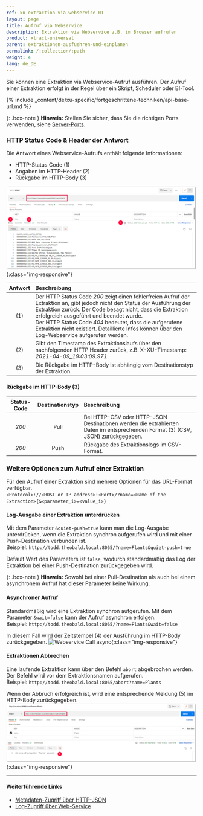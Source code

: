 ```yaml
---
ref: xu-extraction-via-webservice-01
layout: page
title: Aufruf via Webservice
description: Extraktion via Webservice z.B. im Browser aufrufen
product: xtract-universal
parent: extraktionen-ausfuehren-und-einplanen
permalink: /:collection/:path
weight: 4
lang: de_DE
---
```

Sie können eine Extraktion via Webservice-Aufruf ausführen. 
Der Aufruf einer Extraktion erfolgt in der Regel über ein Skript, Scheduler oder BI-Tool. 

{% include _content/de/xu-specific/fortgeschrittene-techniken/api-base-url.md %}


{: .box-note } 
**Hinweis:** Stellen Sie sicher, dass Sie die richtigen Ports verwenden, siehe [Server-Ports](../server/ports).



### HTTP Status Code & Header der Antwort
Die Antwort eines Webservice-Aufrufs enthält folgende Informationen:
- HTTP-Status Code (1)
- Angaben im HTTP-Header (2)
- Rückgabe im HTTP-Body (3)

![Webservice Call pull](/img/content/xu/automation/webservice/xu_call_webservice_csv.png){:class="img-responsive"}

Antwort | Beschreibung
:----------:| :------------
 (1) | Der HTTP Status Code *200* zeigt einen fehlerfreien Aufruf der Extraktion an, gibt jedoch nicht den Status der Ausführung der Extraktion zurück. Der Code besagt nicht, dass die Extraktion erfolgreich ausgeführt und beendet wurde. <br>Der HTTP Status Code *404* bedeutet, dass die aufgerufene Extraktion nicht existiert. Detaillierte Infos können über den Log-Webservice aufgerufen werden.
 (2) | Gibt den Timestamp des Extraktionslaufs über den nachfolgenden HTTP Header zurück, z.B. X-XU-Timestamp: *2021-04-09_19:03:09.971*
 (3) | Die Rückgabe im HTTP-Body ist abhängig vom Destinationstyp der Extraktion. 

#### Rückgabe im HTTP-Body (3)

Status-Code | Destinationstyp | Beschreibung
:----------: | :-----------: | :-----
*200* | Pull | Bei HTTP-CSV oder HTTP-JSON Destinationen werden die extrahierten Daten im entsprechenden Format (3) (CSV, JSON) zurückgegeben.
*200* | Push | Rückgabe des Extraktionslogs im CSV-Format.

### Weitere Optionen zum Aufruf einer Extraktion

Für den Aufruf einer Extraktion sind mehrere Optionen für das URL-Format verfügbar. <br>
`<Protocol>://<HOST or IP address>:<Port>/?name=<Name of the Extraction>{&<parameter_i>=<value_i>}`

#### Log-Ausgabe einer Extraktion unterdrücken 
Mit dem Parameter `&quiet-push=true` kann man die Log-Ausgabe unterdrücken, wenn die Extraktion synchron aufgerufen wird und mit einer Push-Destination verbunden ist. <br>
Beispiel: `http://todd.theobald.local:8065/?name=Plants&quiet-push=true`

Default Wert des Parameters ist `false`, wodurch standardmäßig das Log der Extraktion bei einer Push-Destination zurückgegeben wird. 

{: .box-note }
**Hinweis:** Sowohl bei einer Pull-Destination als auch bei einem asynchronem Aufruf hat dieser Parameter keine Wirkung.

#### Asynchroner Aufruf
Standardmäßig wird eine Extraktion synchron aufgerufen. Mit dem Parameter `&wait=false` kann der Aufruf asynchron erfolgen.<br> 
Beispiel: `http://todd.theobald.local:8065/?name=Plants&wait=false`

In diesem Fall wird der Zeitstempel (4) der Ausführung im HTTP-Body zurückgegeben.
![Webservice Call async](/img/content/xu/automation/webservice/xu_call_webservice_push_asynch.png){:class="img-responsive"}

#### Extraktionen Abbrechen
Eine laufende Extraktion kann über den Befehl `abort` abgebrochen werden. Der Befehl wird vor dem Extraktionsnamen aufgerufen. <br>
Beispiel: `http://todd.theobald.local:8065/abort?name=Plants`

Wenn der Abbruch erfolgreich ist, wird eine entsprechende Meldung (5) im HTTP-Body zurückgegeben.<br>
![Webservice Call abort](/img/content/xu/automation/webservice/xu_call_webservice_abort.png){:class="img-responsive"}

****
#### Weiterführende Links
- [Metadaten-Zugriff über HTTP-JSON](../fortgeschrittene-techniken/metadata-zugriff-ueber-http-json)
- [Log-Zugriff über Web-Service](../logging/log-zugriff-ueber-http)
